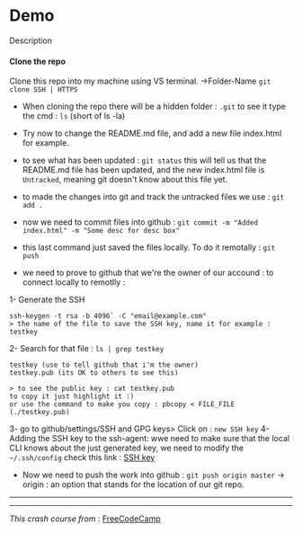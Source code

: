 # Demo

Description

#### Clone the repo
Clone this repo into my machine using VS terminal.
->Folder-Name `git clone SSH | HTTPS`

+ When cloning the repo there will be a hidden folder : `.git` 
to see it type the cmd : `ls` (short of ls -la)

+ Try now to change the README.md file, and add a new file index.html for example.
+ to see what has been updated : `git status`
this will tell us that the README.md file has been updated, and the new index.html file is `Untracked`, meaning git doesn't know about this file yet.
+ to made the changes into git and track the untracked files we use : `git add .`
+ now we need to commit files into github : `git commit -m "Added index.html" -m "Some desc for desc box"`
+ this last command just saved the files locally. To do it remotally : `git push`
+ we need to prove to github that we're the owner of our accound : 
to connect locally to remotlly : 

1- Generate the SSH 
```
ssh-keygen -t rsa -b 4096` -C "email@example.com"
> the name of the file to save the SSH key, name it for example : testkey
```

2- Search for that file : `ls | grep testkey`
```
testkey (use to tell github that i'm the owner)
testkey.pub (its OK to others to see this)

> to see the public key : cat testkey.pub
to copy it just highlight it :)
or use the command to make you copy : pbcopy < FILE_FILE (./testkey.pub)

```


3- go to github/settings/SSH and GPG keys> Click on : `new SSH key`
4- Adding the SSH key to the ssh-agent: wwe need to make sure that the local CLI knows about the just generated key, we need to modify the `~/.ssh/config` check this link : 
[SSH key](https://docs.github.com/en/authentication/connecting-to-github-with-ssh/generating-a-new-ssh-key-and-adding-it-to-the-ssh-agent#adding-your-ssh-key-to-the-ssh-agent)


+ Now we need to push the work into github : 
`git push origin master`
-> origin : an option that stands for the location  of our git repo.

--- 










---
*This crash course from* : [FreeCodeCamp](https://www.youtube.com/watch?v=RGOj5yH7evk)





